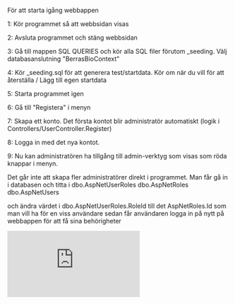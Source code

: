 
För att starta igång webbappen

1: Kör programmet så att webbsidan visas 

2: Avsluta programmet och stäng webbsidan

3: Gå till mappen SQL QUERIES och kör alla SQL filer förutom _seeding. Välj databasanslutning "BerrasBioContext"

4: Kör _seeding.sql för att generera test/startdata. Kör om när du vill för att återställa / Lägg till egen startdata

5: Starta programmet igen

6: Gå till "Registera" i menyn

7: Skapa ett konto. Det första kontot blir administratör automatiskt (logik i Controllers/UserController.Register)

8: Logga in med det nya kontot.

9: Nu kan administratören ha tillgång till admin-verktyg som visas som röda knappar i menyn.



Det går inte att skapa fler administratörer direkt i programmet. 
Man får gå in i databasen och titta i 
	dbo.AspNetUserRoles
	dbo.AspNetRoles
	dbo.AspNetUsers 

och ändra värdet i dbo.AspNetUserRoles.RoleId till det AspNetRoles.Id som man vill ha för en viss användare
sedan får användaren logga in på nytt på webbappen för att få sina behörigheter

![alt text](https://github.com/krumeluren/BerrasBio/blob/master/BerrasBio/_DbDiagram.pdf)
